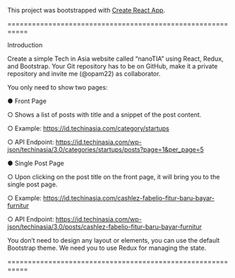This project was bootstrapped with [Create React App](https://github.com/facebook/create-react-app).

===========================================================

Introduction

Create a simple Tech in Asia website called “nanoTIA” using React, Redux, and Bootstrap. Your
Git repository has to be on GitHub, make it a private repository and invite me (@opam22) as
collaborator.

You only need to show two pages:

● Front Page

○ Shows a list of posts with title and a snippet of the post content.

○ Example: ​https://id.techinasia.com/category/startups

○ API Endpoint:
https://id.techinasia.com/wp-json/techinasia/3.0/categories/startups/posts?page=1&per_page=5


● Single Post Page

○ Upon clicking on the post title on the front page, it will bring you to the single post
page.

○ Example: ​https://id.techinasia.com/cashlez-fabelio-fitur-baru-bayar-furnitur

○ API Endpoint:
https://id.techinasia.com/wp-json/techinasia/3.0/posts/cashlez-fabelio-fitur-baru-bayar-furnitur

You don’t need to design any layout or elements, you can use the default Bootstrap theme. We
need you to use Redux for managing the state.

===========================================================
